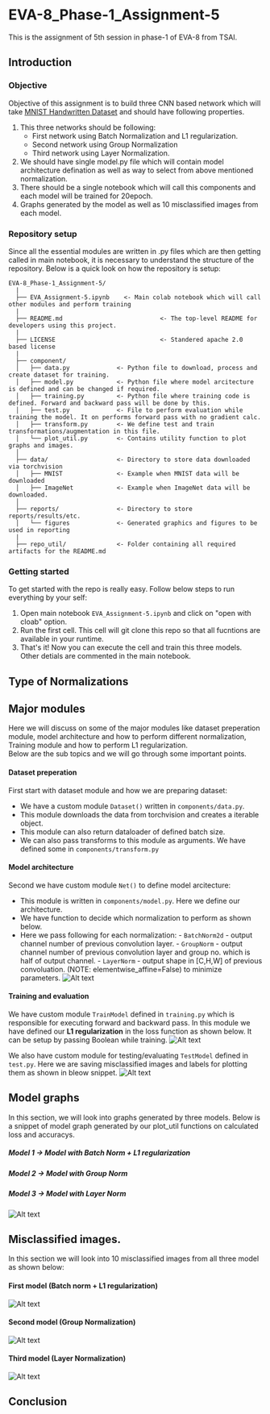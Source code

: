 # EVA-8_Phase-1_Assignment-5
This is the assignment of 5th session in phase-1 of EVA-8 from TSAI.

## Introduction

### Objective
Objective of this assignment is to build three CNN based network which will take [MNIST Handwritten Dataset](<http://yann.lecun.com/exdb/mnist/>) and should have following properties.
1. This three networks should be following:
    - First network using Batch Normalization and L1 regularization.
    - Second network using Group Normalization
    - Third network using Layer Normalization.
2. We should have single model.py file which will contain model architecture defination as well as way to select from above mentioned normalization.
3. There should be a single notebook which will call this components and each model will be trained for 20epoch.
4. Graphs generated by the model as well as 10 misclassified images from each model.

### Repository setup
Since all the essential modules are written in .py files which are then getting called in main notebook, it is necessary to understand the structure of the repository.
Below is a quick look on how the repository is setup:
<br>
```
EVA-8_Phase-1_Assignment-5/
  |
  ├── EVA_Assignment-5.ipynb    <- Main colab notebook which will call other modules and perform training
  |
  ├── README.md                           <- The top-level README for developers using this project.
  |
  ├── LICENSE                             <- Standered apache 2.0 based license
  |
  ├── component/
  │   ├── data.py             <- Python file to download, process and create dataset for training.
  │   ├── model.py            <- Python file where model arcitecture is defined and can be changed if required.
  │   ├── training.py         <- Python file where training code is defined. Forward and backward pass will be done by this.
  │   ├── test.py             <- File to perform evaluation while training the model. It on performs forward pass with no gradient calc.
  │   ├── transform.py        <- We define test and train transformations/augmentation in this file.
  │   └── plot_util.py        <- Contains utility function to plot graphs and images.
  │
  ├── data/                   <- Directory to store data downloaded via torchvision
  │   ├── MNIST               <- Example when MNIST data will be downloaded
  │   ├── ImageNet            <- Example when ImageNet data will be downloaded.
  │
  ├── reports/                <- Directory to store reports/results/etc.
  │   └── figures             <- Generated graphics and figures to be used in reporting
  |
  ├── repo_util/              <- Folder containing all required artifacts for the README.md
```
### Getting started
To get started with the repo is really easy. Follow below steps to run everything by your self:
1. Open main notebook `EVA_Assignment-5.ipynb` and click on "open with cloab" option.
2. Run the first cell. This cell will git clone this repo so that all fucntions are available in your runtime.
3. That's it! Now you can execute the cell and train this three models. Other detials are commented in the main notebook.

## Type of Normalizations

## Major modules
Here we will discuss on some of the major modules like dataset preperation module, model architecture and how to perform different normalization, Training module and how to perform L1 regularization.
<br>
Below are the sub topics and we will go through some important points.
#### Dataset preperation
First start with dataset module and how we are preparing dataset:
- We have a custom module `Dataset()` written in `components/data.py`. 
- This module downloads the data from torchvision and creates a iterable object.
- This module can also return dataloader of defined batch size.
- We can also pass transforms to this module as arguments. We have defined some in `components/transform.py`

#### Model architecture
Second we have custom module `Net()` to define model arcitecture:
- This module is written in `components/model.py`. Here we define our architecture.
- We have function to decide which normalization to perform as shown below. 
- Here we pass following for each normalization:
        - `BatchNorm2d` - output channel number of previous convolution layer.
        - `GroupNorm` - output channel number of previous convolution layer and group no. which is half of output channel.
        - `LayerNorm` - output shape in [C,H,W] of previous convoluation. (NOTE: elementwise_affine=False) to minimize parameters.
 ![Alt text](repo_util/model_snippet.JPG?raw=true "snippet")
#### Training and evaluation
We have custom module `TrainModel` defined in `training.py` which is responsible for executing forward and backward pass. In this module we have defined our **L1 regularization** in the loss function as shown below. It can be setup by passing Boolean while training.
![Alt text](repo_util/train_snippet.JPG?raw=true "snippet")

We also have custom module for testing/evaluating `TestModel` defined in `test.py`. Here we are saving misclassified images and labels for plotting them as shown in bleow snippet.
![Alt text](repo_util/test_snippet.JPG?raw=true "snippet")

## Model graphs
In this section, we will look into graphs generated by three models. Below is a snippet of model graph generated by our plot_util functions on calculated loss and accuracys.
##### Model 1 -> Model with Batch Norm + L1 regularization
##### Model 2 -> Model with Group Norm 
##### Model 3 -> Model with Layer Norm
![Alt text](repo_util/graph.JPG?raw=true "snippet")

## Misclassified images.
In this section we will look into 10 misclassified images from all three model as shown below:
#### First model (Batch norm + L1 regularization)
![Alt text](report/model1_misclassified.png?raw=true "snippet")
#### Second model (Group Normalization)
![Alt text](report/model2_misclassified.png?raw=true "snippet")
#### Third model (Layer Normalization)
![Alt text](report/model3_misclassified.png?raw=true "snippet")

## Conclusion
